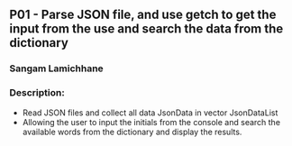 ## P01 - Parse JSON file, and use getch to get the input from the use and search the data from the dictionary
### Sangam Lamichhane
### Description:

- Read JSON files and collect all data JsonData in vector JsonDataList
- Allowing the user to input the initials from the console and search the available words from the dictionary and display the results.
  
